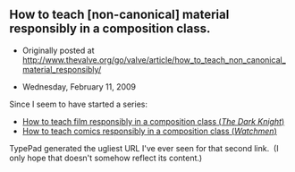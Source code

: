## How to teach [non-canonical] material responsibly in a composition class.

 * Originally posted at http://www.thevalve.org/go/valve/article/how_to_teach_non_canonical_material_responsibly/

* Wednesday, February 11, 2009 

Since I seem to have started a series:

*   [How to teach film responsibly in a composition class (_The Dark Knight_)](http://acephalous.typepad.com/acephalous/2009/01/dark-knight-scene-analysis.html)
*   [How to teach comics responsibly in a composition class (_Watchmen_)](http://acephalous.typepad.com/acephalous/2009/02/like-what-i-did-with-the-dark-knight-only-this-time-about-the-fourth-issue-of-watchmenin-making-comics-scott-mccloud-argue.html)

TypePad generated the ugliest URL I've ever seen for that second link.  (I only hope that doesn't somehow reflect its content.)

